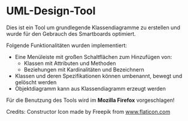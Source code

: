 # UML-Design-Tool
Dies ist ein Tool um grundlegende Klassendiagramme zu erstellen und wurde für den Gebrauch des Smartboards optimiert.

Folgende Funktionalitäten wurden implementiert:
*	Eine Menüleiste mit großen Schaltflächen zum Hinzufügen von:
    *	Klassen mit Attributen und Methoden
    *	Beziehungen mit Kardinalitäten und Bezeichnern
*	Klassen und deren Spezifikationen können umbenannt, bewegt und gelöscht werden
*	Objektdiagramm kann aus Klassendiagramm erzeugt werden

Für die Benutzung des Tools wird im **Mozilla Firefox** vorgeschlagen!

Credits:
Constructor Icon made by Freepik from www.flaticon.com
